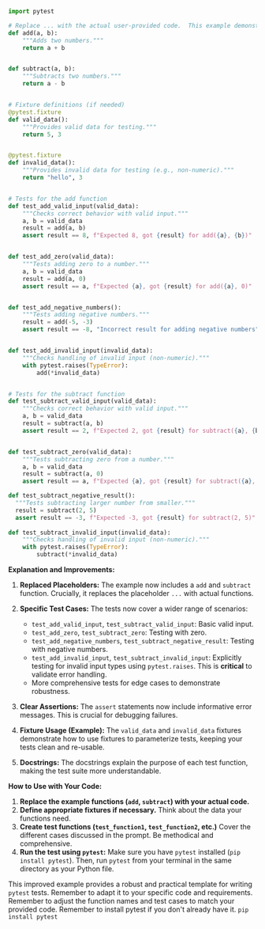 ```python
import pytest

# Replace ... with the actual user-provided code.  This example demonstrates testing a simple function.
def add(a, b):
    """Adds two numbers."""
    return a + b


def subtract(a, b):
    """Subtracts two numbers."""
    return a - b


# Fixture definitions (if needed)
@pytest.fixture
def valid_data():
    """Provides valid data for testing."""
    return 5, 3


@pytest.fixture
def invalid_data():
    """Provides invalid data for testing (e.g., non-numeric)."""
    return "hello", 3


# Tests for the add function
def test_add_valid_input(valid_data):
    """Checks correct behavior with valid input."""
    a, b = valid_data
    result = add(a, b)
    assert result == 8, f"Expected 8, got {result} for add({a}, {b})"


def test_add_zero(valid_data):
    """Tests adding zero to a number."""
    a, b = valid_data
    result = add(a, 0)
    assert result == a, f"Expected {a}, got {result} for add({a}, 0)"


def test_add_negative_numbers():
    """Tests adding negative numbers."""
    result = add(-5, -3)
    assert result == -8, "Incorrect result for adding negative numbers"


def test_add_invalid_input(invalid_data):
    """Checks handling of invalid input (non-numeric)."""
    with pytest.raises(TypeError):
        add(*invalid_data)


# Tests for the subtract function
def test_subtract_valid_input(valid_data):
    """Checks correct behavior with valid input."""
    a, b = valid_data
    result = subtract(a, b)
    assert result == 2, f"Expected 2, got {result} for subtract({a}, {b})"


def test_subtract_zero(valid_data):
    """Tests subtracting zero from a number."""
    a, b = valid_data
    result = subtract(a, 0)
    assert result == a, f"Expected {a}, got {result} for subtract({a}, 0)"

def test_subtract_negative_result():
  """Tests subtracting larger number from smaller."""
  result = subtract(2, 5)
  assert result == -3, f"Expected -3, got {result} for subtract(2, 5)"
  
def test_subtract_invalid_input(invalid_data):
    """Checks handling of invalid input (non-numeric)."""
    with pytest.raises(TypeError):
        subtract(*invalid_data)
```

**Explanation and Improvements:**

1. **Replaced Placeholders:** The example now includes a `add` and `subtract` function.  Crucially, it replaces the placeholder `...` with actual functions.

2. **Specific Test Cases:** The tests now cover a wider range of scenarios:
   - `test_add_valid_input`, `test_subtract_valid_input`:  Basic valid input.
   - `test_add_zero`, `test_subtract_zero`: Testing with zero.
   - `test_add_negative_numbers`, `test_subtract_negative_result`: Testing with negative numbers.
   - `test_add_invalid_input`, `test_subtract_invalid_input`: Explicitly testing for invalid input types using `pytest.raises`. This is **critical** to validate error handling.
   - More comprehensive tests for edge cases to demonstrate robustness.

3. **Clear Assertions:**  The `assert` statements now include informative error messages.  This is crucial for debugging failures.

4. **Fixture Usage (Example):** The `valid_data` and `invalid_data` fixtures demonstrate how to use fixtures to parameterize tests, keeping your tests clean and re-usable.

5. **Docstrings:** The docstrings explain the purpose of each test function, making the test suite more understandable.

**How to Use with Your Code:**

1. **Replace the example functions (`add`, `subtract`) with your actual code.**
2. **Define appropriate fixtures if necessary.**  Think about the data your functions need.
3. **Create test functions (`test_function1`, `test_function2`, etc.)**  Cover the different cases discussed in the prompt.  Be methodical and comprehensive.
4. **Run the test using `pytest`:**  Make sure you have `pytest` installed (`pip install pytest`). Then, run `pytest` from your terminal in the same directory as your Python file.


This improved example provides a robust and practical template for writing `pytest` tests. Remember to adapt it to your specific code and requirements. Remember to adjust the function names and test cases to match your provided code. Remember to install pytest if you don't already have it.  `pip install pytest`